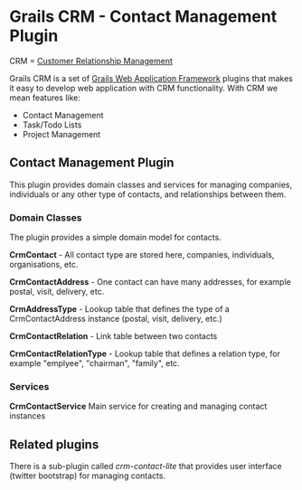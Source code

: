# Grails CRM - Contact Management Plugin

CRM = [Customer Relationship Management](http://en.wikipedia.org/wiki/Customer_relationship_management)

Grails CRM is a set of [Grails Web Application Framework](http://www.grails.org/)
plugins that makes it easy to develop web application with CRM functionality.
With CRM we mean features like:

- Contact Management
- Task/Todo Lists
- Project Management


## Contact Management Plugin
This plugin provides domain classes and services for managing companies,
individuals or any other type of contacts, and relationships between them.

### Domain Classes
The plugin provides a simple domain model for contacts.

**CrmContact** - All contact type are stored here, companies, individuals, organisations, etc.

**CrmContactAddress** - One contact can have many addresses, for example postal, visit, delivery, etc.

**CrmAddressType** - Lookup table that defines the type of a CrmContactAddress instance (postal, visit, delivery, etc.)

**CrmContactRelation** - Link table between two contacts

**CrmContactRelationType** - Lookup table that defines a relation type, for example "emplyee", "chairman", "family", etc.

### Services

**CrmContactService** Main service for creating and managing contact instances

## Related plugins

There is a sub-plugin called *crm-contact-lite* that provides user interface (twitter bootstrap) for
managing contacts.